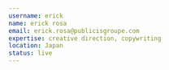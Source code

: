 ```yaml
---
username: erick
name: erick rosa
email: erick.rosa@publicisgroupe.com
expertise: creative direction, copywriting
location: Japan
status: live
---
```

